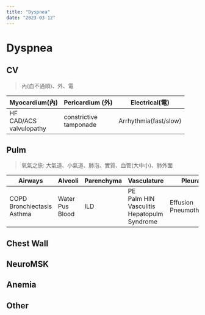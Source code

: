 ```yaml
---
title: "Dyspnea"
date: "2023-03-12"
---
```


# Dyspnea

## CV

> 內(血不通順)、外、電

| Myocardium(內)                | Pericardium (外)          | Electrical(電)        |
| ----                          | ---                       | ----                  |
| HF<br>CAD/ACS<br>valvulopathy | constrictive<br>tamponade | Arrhythmia(fast/slow) |

## Pulm

> 氧氣之旅: 大氣道、小氣道、肺泡、實質、血管(大中小)、肺外面

| Airways                          | Alveoli               | Parenchyma | Vasculature                                         | Pleura                   |
| ----                             | ----                  | ----       | ----                                                | ----                     |
| COPD<br>Bronchiectasis<br>Asthma | Water<br>Pus<br>Blood | ILD        | PE<br>Palm HIN<br>Vasculitis<br>Hepatopulm Syndrome | Effusion<br>Pneumothorax |

## Chest Wall

## NeuroMSK

## Anemia

## Other

